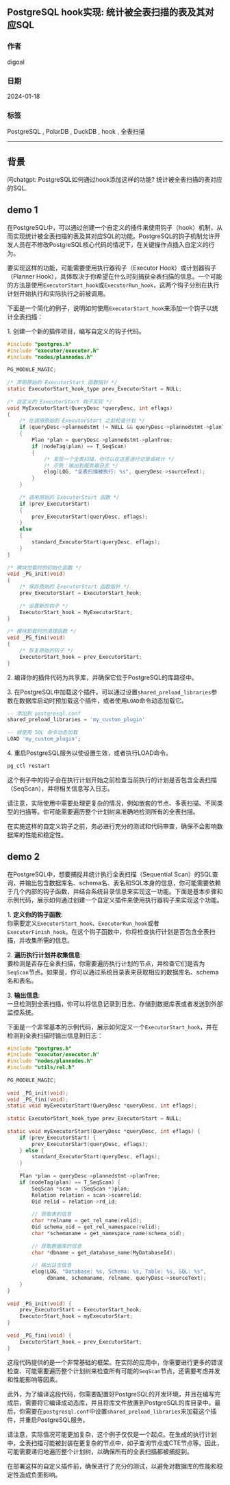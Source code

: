## PostgreSQL hook实现: 统计被全表扫描的表及其对应SQL   
                                            
### 作者                                            
digoal                                            
                                            
### 日期                                            
2024-01-18                                     
                                            
### 标签                                            
PostgreSQL , PolarDB , DuckDB , hook , 全表扫描      
                                            
----                                            
                                            
## 背景     
问chatgpt: PostgreSQL如何通过hook添加这样的功能? 统计被全表扫描的表对应的SQL.    

## demo 1
在PostgreSQL中，可以通过创建一个自定义的插件来使用钩子（hook）机制，从而实现统计被全表扫描的表及其对应SQL的功能。PostgreSQL的钩子机制允许开发人员在不修改PostgreSQL核心代码的情况下，在关键操作点插入自定义的行为。  
  
要实现这样的功能，可能需要使用执行器钩子（Executor Hook）或计划器钩子（Planner Hook），具体取决于你希望在什么时刻捕获全表扫描的信息。一个可能的方法是使用`ExecutorStart_hook`或`ExecutorRun_hook`，这两个钩子分别在执行计划开始执行和实际执行之前被调用。  
  
下面是一个简化的例子，说明如何使用`ExecutorStart_hook`来添加一个钩子以统计全表扫描：  
  
1\. 创建一个新的插件项目，编写自定义的钩子代码。  
  
```C  
#include "postgres.h"  
#include "executor/executor.h"  
#include "nodes/plannodes.h"  
  
PG_MODULE_MAGIC;  
  
/* 声明原始的 ExecutorStart 函数指针 */  
static ExecutorStart_hook_type prev_ExecutorStart = NULL;  
  
/* 自定义的 ExecutorStart 钩子实现 */  
void MyExecutorStart(QueryDesc *queryDesc, int eflags)  
{  
    /* 在调用原始的 ExecutorStart 之前检查计划 */  
    if (queryDesc->plannedstmt != NULL && queryDesc->plannedstmt->planTree != NULL)  
    {  
        Plan *plan = queryDesc->plannedstmt->planTree;  
        if (nodeTag(plan) == T_SeqScan)  
        {  
            /* 发现一个全表扫描，你可以在这里进行记录或统计 */  
            /* 示例：输出到服务器日志 */  
            elog(LOG, "全表扫描被执行: %s", queryDesc->sourceText);  
        }  
    }  
  
    /* 调用原始的 ExecutorStart 函数 */  
    if (prev_ExecutorStart)  
    {  
        prev_ExecutorStart(queryDesc, eflags);  
    }  
    else  
    {  
        standard_ExecutorStart(queryDesc, eflags);  
    }  
}  
  
/* 模块加载时的初始化函数 */  
void _PG_init(void)  
{  
    /* 保存原始的 ExecutorStart 函数指针 */  
    prev_ExecutorStart = ExecutorStart_hook;  
      
    /* 设置新的钩子 */  
    ExecutorStart_hook = MyExecutorStart;  
}  
  
/* 模块卸载时的清理函数 */  
void _PG_fini(void)  
{  
    /* 恢复原始的钩子 */  
    ExecutorStart_hook = prev_ExecutorStart;  
}  
```  
  
2\. 编译你的插件代码为共享库，并确保它位于PostgreSQL的库路径中。  
  
3\. 在PostgreSQL中加载这个插件。可以通过设置`shared_preload_libraries`参数在数据库启动时预加载这个插件，或者使用`LOAD`命令动态加载它。  
  
```SQL  
-- 添加到 postgresql.conf  
shared_preload_libraries = 'my_custom_plugin'  
  
-- 或使用 SQL 命令动态加载  
LOAD 'my_custom_plugin';  
```  
  
4\. 重启PostgreSQL服务以使设置生效，或者执行LOAD命令。  
  
```bash  
pg_ctl restart  
```  
  
这个例子中的钩子会在执行计划开始之前检查当前执行的计划是否包含全表扫描（SeqScan），并将相关信息写入日志。  
  
请注意，实际使用中需要处理更复杂的情况，例如嵌套的节点、多表扫描、不同类型的扫描等。你可能需要遍历整个计划树来准确地检测所有的全表扫描。  
  
在实施这样的自定义钩子之前，务必进行充分的测试和代码审查，确保不会影响数据库的性能和稳定性。  

## demo 2
在PostgreSQL中，想要捕捉并统计执行全表扫描（Sequential Scan）的SQL查询，并输出包含数据库名、schema名、表名和SQL本身的信息，你可能需要依赖于几个内部的钩子函数，并结合系统目录信息来实现这一功能。下面是基本步骤和示例代码，展示如何通过创建一个自定义插件来使用执行器钩子来实现这个功能。  
  
1\. **定义你的钩子函数**:  
   你需要定义`ExecutorStart_hook`、`ExecutorRun_hook`或者`ExecutorFinish_hook`。在这个钩子函数中，你将检查执行计划是否包含全表扫描，并收集所需的信息。  
  
2\. **遍历执行计划并收集信息**:  
   要检测是否存在全表扫描，你需要遍历执行计划的节点，并检查它们是否为`SeqScan`节点。如果是，你可以通过系统目录表来获取相应的数据库名、schema名和表名。  
  
3\. **输出信息**:  
   一旦检测到全表扫描，你可以将信息记录到日志、存储到数据库表或者发送到外部监控系统。  
  
下面是一个非常基本的示例代码，展示如何定义一个`ExecutorStart_hook`，并在检测到全表扫描时输出信息到日志：  
  
```c  
#include "postgres.h"  
#include "executor/executor.h"  
#include "nodes/plannodes.h"  
#include "utils/rel.h"  
  
PG_MODULE_MAGIC;  
  
void _PG_init(void);  
void _PG_fini(void);  
static void myExecutorStart(QueryDesc *queryDesc, int eflags);  
  
static ExecutorStart_hook_type prev_ExecutorStart = NULL;  
  
static void myExecutorStart(QueryDesc *queryDesc, int eflags) {  
    if (prev_ExecutorStart) {  
        prev_ExecutorStart(queryDesc, eflags);  
    } else {  
        standard_ExecutorStart(queryDesc, eflags);  
    }  
  
    Plan *plan = queryDesc->plannedstmt->planTree;  
    if (nodeTag(plan) == T_SeqScan) {  
        SeqScan *scan = (SeqScan *)plan;  
        Relation relation = scan->scanrelid;  
        Oid relid = relation->rd_id;  
  
        // 获取表的信息  
        char *relname = get_rel_name(relid);  
        Oid schema_oid = get_rel_namespace(relid);  
        char *schemaname = get_namespace_name(schema_oid);  
  
        // 获取数据库的信息  
        char *dbname = get_database_name(MyDatabaseId);  
  
        // 输出日志信息  
        elog(LOG, "Database: %s, Schema: %s, Table: %s, SQL: %s",   
             dbname, schemaname, relname, queryDesc->sourceText);  
    }  
}  
  
void _PG_init(void) {  
    prev_ExecutorStart = ExecutorStart_hook;  
    ExecutorStart_hook = myExecutorStart;  
}  
  
void _PG_fini(void) {  
    ExecutorStart_hook = prev_ExecutorStart;  
}  
```  
  
这段代码提供的是一个非常基础的框架。在实际的应用中，你需要进行更多的错误检查、可能需要遍历整个计划树来检查所有可能的`SeqScan`节点，还需要考虑并发和性能影响等因素。  
  
此外，为了编译这段代码，你需要配置好PostgreSQL的开发环境，并且在编写完成后，需要将它编译成动态库，并且将库文件放置到PostgreSQL的库目录中。最后，你需要在`postgresql.conf`中设置`shared_preload_libraries`来加载这个插件，并重启PostgreSQL服务。  
  
请注意，实际情况可能更加复杂，这个例子仅仅是一个起点。在生成的执行计划中，全表扫描可能被封装在更复杂的节点中，如子查询节点或CTE节点等。因此，可能需要递归地遍历整个计划树，以确保所有的全表扫描都被捕捉到。  
  
在部署这样的自定义插件前，确保进行了充分的测试，以避免对数据库的性能和稳定性造成负面影响。  
    
